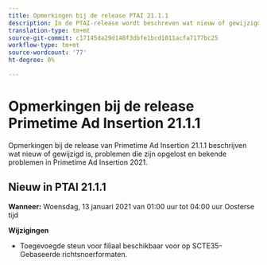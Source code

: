 ```yaml
---
title: Opmerkingen bij de release PTAI 21.1.1
description: In de PTAI-release wordt beschreven wat nieuw of gewijzigd is, wat de opgeloste en bekende problemen zijn in Primetime Ad Insertion in 2021.
translation-type: tm+mt
source-git-commit: c17145da29d148f3dbfe1bcd1011acfa7177bc25
workflow-type: tm+mt
source-wordcount: '77'
ht-degree: 0%

---
```



# Opmerkingen bij de release Primetime Ad Insertion 21.1.1

Opmerkingen bij de release van Primetime Ad Insertion 21.1.1 beschrijven wat nieuw of gewijzigd is, problemen die zijn opgelost en bekende problemen in Primetime Ad Insertion 2021.

## Nieuw in PTAI 21.1.1

**Wanneer:** Woensdag, 13 januari 2021 van 01:00 uur tot 04:00 uur Oosterse tijd

**Wijzigingen**

* Toegevoegde steun voor filiaal beschikbaar voor op SCTE35-Gebaseerde richtsnoerformaten.
